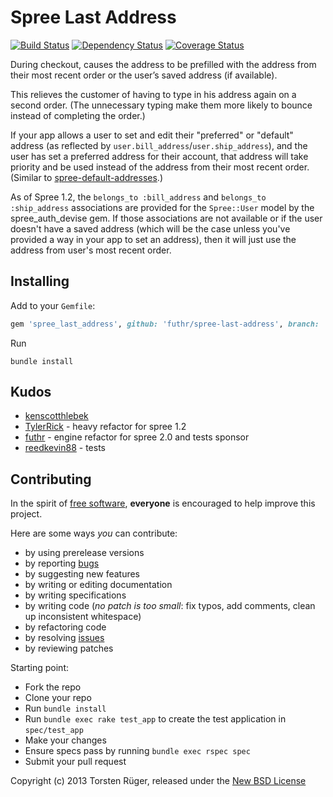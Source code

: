# Spree Last Address

[![Build Status](https://secure.travis-ci.org/futhr/spree-last-address.png?branch=2-0-stable)](http://travis-ci.org/futhr/spree-last-address)
[![Dependency Status](https://gemnasium.com/futhr/spree-last-address.png)](https://gemnasium.com/futhr/spree-last-address)
[![Coverage Status](https://coveralls.io/repos/futhr/spree-last-address/badge.png?branch=2-0-stable)](https://coveralls.io/r/futhr/spree-last-address)

During checkout, causes the address to be prefilled with the address from their most recent order or the user’s saved address (if available).

This relieves the customer of having to type in his address again on a second order. (The unnecessary typing make them more likely to bounce instead of completing the order.)

If your app allows a user to set and edit their "preferred" or "default" address (as reflected by `user.bill_address`/`user.ship_address`), and the user has set a preferred address for their account, that address will take priority and be used instead of the address from their most recent order. (Similar to [spree-default-addresses][4].)

As of Spree 1.2, the `belongs_to :bill_address` and `belongs_to :ship_address` associations are provided for the `Spree::User` model by the spree_auth_devise gem. If those associations are not available or if the user doesn't have a saved address (which will be the case unless you've provided a way in your app to set an address), then it will just use the address from user's most recent order.

## Installing

Add to your `Gemfile`:
```ruby
gem 'spree_last_address', github: 'futhr/spree-last-address', branch: '2-0-stable'
```

Run

    bundle install

## Kudos

* [kenscotthlebek](https://github.com/kenscotthlebek)
* [TylerRick](https://github.com/TylerRick) - heavy refactor for spree 1.2
* [futhr](https://github.com/futhr) - engine refactor for spree 2.0 and tests sponsor
* [reedkevin88](https://github.com/reedkevin88) - tests

## Contributing

In the spirit of [free software][1], **everyone** is encouraged to help improve this project.

Here are some ways *you* can contribute:

* by using prerelease versions
* by reporting [bugs][2]
* by suggesting new features
* by writing or editing documentation
* by writing specifications
* by writing code (*no patch is too small*: fix typos, add comments, clean up inconsistent whitespace)
* by refactoring code
* by resolving [issues][2]
* by reviewing patches

Starting point:

* Fork the repo
* Clone your repo
* Run `bundle install`
* Run `bundle exec rake test_app` to create the test application in `spec/test_app`
* Make your changes
* Ensure specs pass by running `bundle exec rspec spec`
* Submit your pull request

Copyright (c) 2013 Torsten Rüger, released under the [New BSD License][3]

[1]: http://www.fsf.org/licensing/essays/free-sw.html
[2]: https://github.com/futhr/spree-last-address/issues
[3]: https://github.com/futhr/spree-last-address/blob/2-0-stable/LICENSE.md
[4]: https://github.com/swistak/spree-default-addresses

